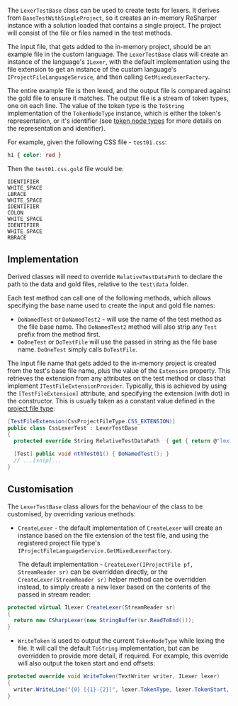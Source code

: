 [//]: # (title: Testing Lexers)

The `LexerTestBase` class can be used to create tests for lexers. It derives from `BaseTestWithSingleProject`, so it creates an in-memory ReSharper instance with a solution loaded that contains a single project. The project will consist of the file or files named in the test methods.

The input file, that gets added to the in-memory project, should be an example file in the custom language. The `LexerTestBase` class will create an instance of the language's `ILexer`, with the default implementation using the file extension to get an instance of the custom language's `IProjectFileLanguageService`, and then calling `GetMixedLexerFactory`.

The entire example file is then lexed, and the output file is compared against the gold file to ensure it matches. The output file is a stream of token types, one on each line. The value of the token type is the `ToString` implementation of the `TokenNodeType` instance, which is either the token's representation, or it's identifier (see [token node types](TokenNodeTypes.md) for more details on the representation and identifier).

For example, given the following CSS file - `test01.css`:

```css
h1 { color: red }
```

Then the `test01.css.gold` file would be:

```text
IDENTIFIER
WHITE_SPACE
LBRACE
WHITE_SPACE
IDENTIFIER
COLON
WHITE_SPACE
IDENTIFIER
WHITE_SPACE
RBRACE
```

## Implementation

Derived classes will need to override `RelativeTestDataPath` to declare the path to the data and gold files, relative to the `test\data` folder. 

Each test method can call one of the following methods, which allows specifying the base name used to create the input and gold file names:

* `DoNamedTest` or `DoNamedTest2` - will use the name of the test method as the file base name. The `DoNamedTest2` method will also strip any `Test` prefix from the method first.
* `DoOneTest` or `DoTestFile` will use the passed in string as the file base name. `DoOneTest` simply calls `DoTestFile`.

The input file name that gets added to the in-memory project is created from the test's base file name, plus the value of the `Extension` property. This retrieves the extension from any attributes on the test method or class that implement `ITestFileExtensionProvider`. Typically, this is achieved by using the `[TestFileExtension]` attribute, and specifying the extension (with dot) in the constructor. This is usually taken as a constant value defined in the [project file type](ProjectFileType.md):

```csharp
[TestFileExtension(CssProjectFileType.CSS_EXTENSION)]
public class CssLexerTest : LexerTestBase
{
  protected override String RelativeTestDataPath  { get { return @"lexing\css"; } }

  [Test] public void nthTest01() { DoNamedTest(); }
  // ...[snip]...
}
```

## Customisation

The `LexerTestBase` class allows for the behaviour of the class to be customised, by overriding various methods:

* `CreateLexer` - the default implementation of `CreateLexer` will create an instance based on the file extension of the test file, and using the registered project file type's `IProjectFileLanguageService.GetMixedLexerFactory`.

    The default implementation - `CreateLexer(IProjectFile pf, StreamReader sr)` can be overridden directly, or the `CreateLexer(StreamReader sr)` helper method can be overridden instead, to simply create a new lexer based on the contents of the passed in stream reader:

```csharp
protected virtual ILexer CreateLexer(StreamReader sr)
{
  return new CSharpLexer(new StringBuffer(sr.ReadToEnd()));
}
```

* `WriteToken` is used to output the current `TokenNodeType` while lexing the file. It will call the default `ToString` implementation, but can be overridden to provide more detail, if required. For example, this override will also output the token start and end offsets:

```csharp
protected override void WriteToken(TextWriter writer, ILexer lexer)
{
  writer.WriteLine("{0} [{1}-{2}]", lexer.TokenType, lexer.TokenStart, lexer.TokenEnd);
}
```